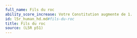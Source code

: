 ```yaml
---
full_name: Fils du roc
ability_score_increase: Votre Constitution augmente de 1.
id: l5r_human_hd.md#fils-du-roc
title: Fils du roc
source: (L5R p51)
---
```


